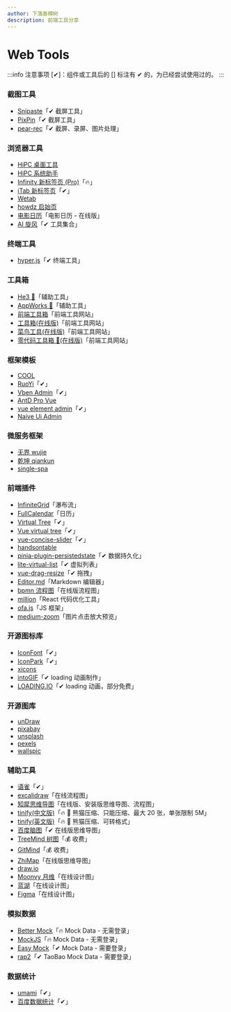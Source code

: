 ```yaml
---
author: 下落香樟树
description: 前端工具分享
---
```


# Web Tools

:::info 注意事项
[✔]：组件或工具后的 [] 标注有 ✔ 的，为已经尝试使用过的。
:::

### 截图工具

- [Snipaste](https://zh.snipaste.com/index.html)「✔ 截屏工具」
- [PixPin](https://pixpinapp.com/)「✔ 截屏工具」
- [pear-rec](https://027xiguapi.github.io/pear-rec/)「✔ 截屏、录屏、图片处理」

### 浏览器工具

- [HiPC 桌面工具](https://www.haipc.cn)
- [HiPC 系统助手](https://hipc.cn)
- [Infinity 新标签页 (Pro)](https://www.infinitytab.com/)「🔥」
- [iTab 新标签页](https://www.itab.link/)「✔」
- [Wetab](https://www.wetab.link/zh/)
- [howdz 启始页](https://www.howdz.xyz/)
- [电影日历](https://www.cikeee.com/)「电影日历 - 在线版」
- [AI 旋风](https://www.aixuanfeng.com/)「✔ 工具集合」

### 终端工具

- [hyper.js](https://hyper.is/)「✔ 终端工具」

### 工具箱

- [He3 🔨](https://he3.app/zh/)「辅助工具」
- [AppWorks 🔨](https://apptools.gitee.io/)「辅助工具」
- [前端工具箱](https://nankart.cn/)「前端工具网站」
- [工具箱(在线版)](https://www.awesome-sites.top/)「前端工具网站」
- [菜鸟工具(在线版)](https://c.runoob.com/)「前端工具网站」
- [零代码工具箱 🧰(在线版)](https://www.lingdaima.com/)「前端工具网站」

### 框架模板

- [COOL](https://cool-js.com/)
- [RuoYi](https://ruoyi.vip/)「✔」
- [Vben Admin](https://doc.vvbin.cn/)「✔」
- [AntD Pro Vue](https://pro.antdv.com/)
- [vue element admin](https://panjiachen.github.io/vue-element-admin-site/zh/)「✔」
- [Naive Ui Admin](https://docs.naiveadmin.com/)

### 微服务框架

- [无界 wujie](https://wujie-micro.github.io/doc/)
- [乾坤 qiankun](https://qiankun.umijs.org/zh)
- [single-spa](https://zh-hans.single-spa.js.org/)

### 前端插件

- [InfiniteGrid](https://naver.github.io/egjs-infinitegrid/)「瀑布流」
- [FullCalendar](https://fullcalendar.io/)「日历」
- [Virtual Tree](https://sangtian152.github.io/virtual-tree/)「✔」
- [Vue virtual tree](https://lychub.github.io/ysx-library/docs/tree/)「✔」
- [vue-concise-slider](https://warpcgd.github.io/vue-concise-slider/)「✔」
- [handsontable](https://handsontable.com/docs/javascript-data-grid/)
- [pinia-plugin-persistedstate](https://prazdevs.github.io/pinia-plugin-persistedstate/zh/)「✔ 数据持久化」
- [lite-virtual-list](https://wensiyuanseven.github.io/lite-virtual-list/)「✔ 虚拟列表」
- [vue-drag-resize](https://kirillmurashov.com/vue-drag-resize/)「✔ 拖拽」
- [Editor.md](https://pandao.github.io/editor.md/index.html)「Markdown 编辑器」
- [bpmn 流程图](https://bpmn.io/)「在线版流程图」
- [million](https://million.dev/)「React 代码优化工具」
- [ofa.js](https://ofajs.com/cn/index.html)「JS 框架」
- [medium-zoom](https://medium-zoom.francoischalifour.com)「图片点击放大预览」

### 开源图标库

- [IconFont](https://www.iconfont.cn/)「✔」
- [IconPark](https://iconpark.oceanengine.com/home)「✔」
- [xicons](https://www.xicons.org/#/zh-CN)
- [intoGIF](https://www.intogif.com/)「✔ loading 动画制作」
- [LOADING.IO](https://loading.io/)「✔ loading 动画，部分免费」

### 开源图库

- [unDraw](https://undraw.co/)
- [pixabay](https://pixabay.com/zh/)
- [unsplash](https://unsplash.com/)
- [pexels](https://www.pexels.com/zh-cn/)
- [wallspic](https://wallspic.com/cn)

### 辅助工具

- [语雀](https://www.yuque.com/)「✔」
- [excalidraw](https://excalidraw.com/)「在线流程图」
- [知犀思维导图](https://www.zhixi.com/)「在线版、安装版思维导图、流程图」
- [tinify(中文版)](https://tinify.cn/)「🔥 🐼 熊猫压缩、只能压缩、最大 20 张，单张限制 5M」
- [tinify(英文版)](https://tinypng.com/)「🔥 🐼 熊猫压缩、可转格式」
- [百度脑图](https://naotu.baidu.com/)「✔ 在线版思维导图」
- [TreeMind 树图](https://shutu.cn/)「💰 收费」
- [GitMind](https://gitmind.cn/)「💰 收费」
- [ZhiMap](https://zhimap.com/)「在线版思维导图」
- [draw.io](https://www.drawio.com/)
- [Moonvy 月维](https://moonvy.com/)「在线设计图」
- [蓝湖](https://lanhuapp.com/)「在线设计图」
- [Figma](https://www.figma.com/)「在线设计图」

### 模拟数据

- [Better Mock](https://lavyun.gitee.io/better-mock/)「🔥 Mock Data - 无需登录」
- [MockJS](http://mockjs.com/)「🔥 Mock Data - 无需登录」
- [Easy Mock](https://mock.presstime.cn/login)「✔ Mock Data - 需要登录」
- [rap2](http://rap2.taobao.org/)「✔ TaoBao Mock Data - 需要登录」

### 数据统计

- [umami](https://umami.is/)「✔」
- [百度数据统计](https://tongji.baidu.com/)「✔」
